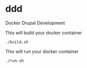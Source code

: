 ddd
===

Docker Drupal Development

This will build your docker container
```
./build.sh
```
This will run your docker container
```
./run.sh
```
